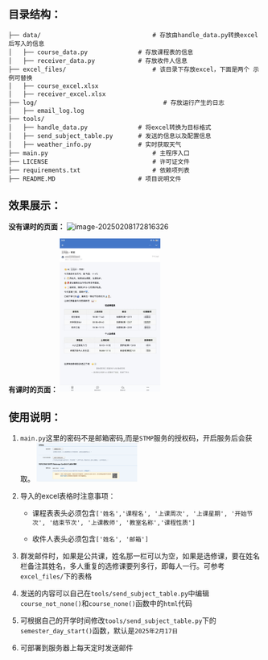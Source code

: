 ## 目录结构：

```
├── data/								# 存放由handle_data.py转换excel后写入的信息
│   ├── course_data.py				# 存放课程表的信息 
│   ├── receiver_data.py			# 存放收件人信息
├── excel_files/						# 该目录下存放excel，下面是两个	示例可替换
│   ├── course_excel.xlsx					
│   ├── receiver_excel.xlsx					
├── log/								   # 存放运行产生的日志
│   ├── email_log.log
├── tools/													
│   ├── handle_data.py				# 将excel转换为目标格式
│   ├── send_subject_table.py		# 发送的信息以及配置信息
│   ├── weather_info.py				# 实时获取天气
├── main.py								# 主程序入口
├── LICENSE								# 许可证文件
├── requirements.txt					# 依赖项列表
├── README.MD						# 项目说明文件
```

## 效果展示：

**没有课时的页面：**
<img src="https://github.com/user-attachments/assets/e020fec6-c313-43b1-882d-5749ede2485b" alt="image-20250208172816326" width="200" />


**有课时的页面：**
<img src="https://github.com/userwkx/sendClassSchedule/blob/main/image/image-20250208172816326.png" alt="image-20250208172816326" width="200" />

## 使用说明：

1. `main.py`这里的密码不是邮箱密码,而是`STMP`服务的授权码，开启服务后会获取。
   <img src="https://github.com/userwkx/sendClassSchedule/blob/main/image/image-20250208170702700.png" alt="image-20250208172816326" width="200" />

2. 导入的excel表格时注意事项：

   - 课程表表头必须包含`['姓名','课程名', '上课周次', '上课星期', '开始节次', '结束节次', '上课教师', '教室名称','课程性质']`

   - 收件人表头必须包含`['姓名', '邮箱']`

3. 群发邮件时，如果是公共课，姓名那一栏可以为空，如果是选修课，要在姓名栏备注其姓名，多人重复的选修课要列多行，即每人一行。可参考`excel_files/`下的表格

4. 发送的内容可以自己在`tools/send_subject_table.py`中编辑`course_not_none()`和`course_none()`函数中的`html`代码

5. 可根据自己的开学时间修改`tools/send_subject_table.py`下的`semester_day_start()`函数，默认是`2025年2月17日`

6. 可部署到服务器上每天定时发送邮件
